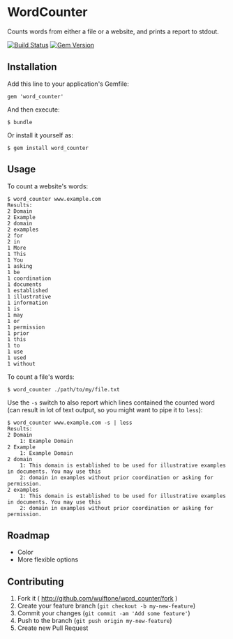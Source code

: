 # WordCounter

Counts words from either a file or a website, and prints a report to stdout.

[![Build Status](https://api.travis-ci.org/wulftone/word_counter.svg?branch=master)](http://travis-ci.org/wulftone/word_counter)
[![Gem Version](https://badge.fury.io/rb/word_counter.svg)](http://badge.fury.io/rb/word_counter)

## Installation

Add this line to your application's Gemfile:

    gem 'word_counter'

And then execute:

    $ bundle

Or install it yourself as:

    $ gem install word_counter

## Usage

To count a website's words:

    $ word_counter www.example.com
    Results:
    2 Domain
    2 Example
    2 domain
    2 examples
    2 for
    2 in
    1 More
    1 This
    1 You
    1 asking
    1 be
    1 coordination
    1 documents
    1 established
    1 illustrative
    1 information
    1 is
    1 may
    1 or
    1 permission
    1 prior
    1 this
    1 to
    1 use
    1 used
    1 without

To count a file's words:

    $ word_counter ./path/to/my/file.txt

Use the `-s` switch to also report which lines contained the counted word (can result in lot of text output, so you might want to pipe it to `less`):

    $ word_counter www.example.com -s | less
    Results:
    2 Domain
        1: Example Domain
    2 Example
        1: Example Domain
    2 domain
        1: This domain is established to be used for illustrative examples in documents. You may use this
        2: domain in examples without prior coordination or asking for permission.
    2 examples
        1: This domain is established to be used for illustrative examples in documents. You may use this
        2: domain in examples without prior coordination or asking for permission.

## Roadmap

- Color
- More flexible options

## Contributing

1. Fork it ( http://github.com/wulftone/word_counter/fork )
2. Create your feature branch (`git checkout -b my-new-feature`)
3. Commit your changes (`git commit -am 'Add some feature'`)
4. Push to the branch (`git push origin my-new-feature`)
5. Create new Pull Request
